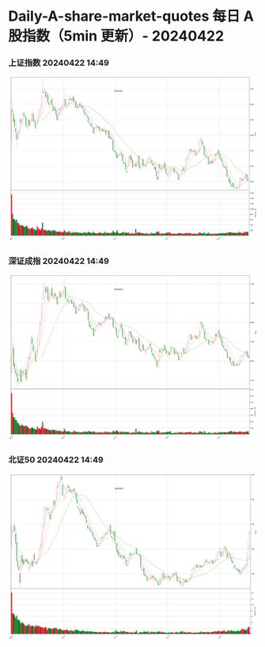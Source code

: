 
# Daily-A-share-market-quotes 每日 A 股指数（5min 更新）- 20240422

### 上证指数 20240422 14:49
![](./fig/2024/4/20240422-sh000001.png)

### 深证成指 20240422 14:49
![](./fig/2024/4/20240422-sz399001.png)

### 北证50 20240422 14:49
![](./fig/2024/4/20240422-bj899050.png)
